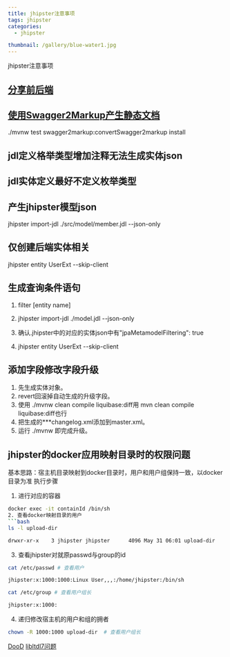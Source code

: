 ```yaml
---
title: jhipster注意事项
tags: jhipster
categories: 
  - jhipster

thumbnail: /gallery/blue-water1.jpg
---
```

jhipster注意事项
<!-- more -->

## [分享前后端](https://jhipster-china.github.io/separating-front-end-and-api/)


## [使用Swagger2Markup产生静态文档](https://jhipster-china.github.io/tips/008_tips_static_swagger_docs.html)

./mvnw test swagger2markup:convertSwagger2markup install


## jdl定义格举类型增加注释无法生成实体json

## jdl实体定义最好不定义枚举类型

## 产生jhipster模型json

jhipster import-jdl ./src/model/member.jdl --json-only

## 仅创建后端实体相关

jhipster entity UserExt --skip-client

## 生成查询条件语句
1. filter [entity name]

2. jhipster import-jdl ./model.jdl --json-only

3. 确认.jhipster中的对应的实体json中有"jpaMetamodelFiltering": true

4. jhipster entity UserExt --skip-client

## 添加字段修改字段升级
1. 先生成实体对象。
2. revert回滚掉自动生成的升级字段。
3. 使用 ./mvnw clean compile liquibase:diff用 mvn clean compile liquibase:diff也行
4. 把生成的***changelog.xml添加到master.xml。
5. 运行 ./mvnw 即完成升级。


## jhipster的docker应用映射目录时的权限问题
基本思路：宿主机目录映射到docker目录时，用户和用户组保持一致，以docker目录为准
执行步骤
1. 进行对应的容器
```bash
docker exec -it containId /bin/sh
2. 查看docker映射目录的用户
```bash
ls -l upload-dir

drwxr-xr-x    3 jhipster jhipster      4096 May 31 06:01 upload-dir
```
3. 查看jhipster对就原passwd与group的id

```bash
cat /etc/passwd # 查看用户

jhipster:x:1000:1000:Linux User,,,:/home/jhipster:/bin/sh

cat /etc/group # 查看用户组长

jhipster:x:1000:

```

4. 递归修改宿主机的用户和组的拥者
```bash
chown -R 1000:1000 upload-dir  # 查看用户组长
```



[DooD](http://container-solutions.com/running-docker-in-jenkins-in-docker/)
[libltdl7问题](https://www.cnblogs.com/leolztang/p/6934694.html)